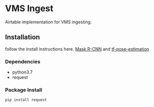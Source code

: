 # VMS Ingest

Airtable implementation for VMS ingesting.

## Installation

follow the install instructions here. [Mask R-CNN](https://github.com/matterport/Mask_RCNN) and [tf-pose-estimation](https://github.com/ildoonet/tf-pose-estimation)

### Dependencies

- python3.7
- request

### Package Install
```bash
pip install request
```

